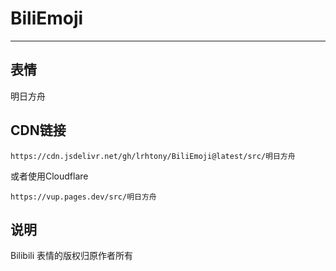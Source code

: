 # BiliEmoji
---
## 表情
明日方舟
## CDN链接
```
https://cdn.jsdelivr.net/gh/lrhtony/BiliEmoji@latest/src/明日方舟
```
或者使用Cloudflare
```
https://vup.pages.dev/src/明日方舟
```
## 说明
Bilibili 表情的版权归原作者所有
